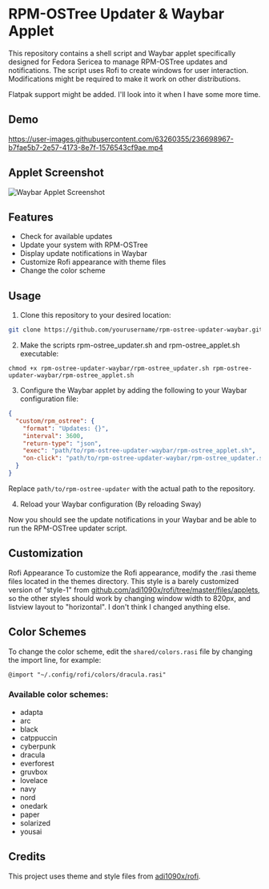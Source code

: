 # RPM-OSTree Updater & Waybar Applet

This repository contains a shell script and Waybar applet specifically designed for Fedora Sericea to manage RPM-OSTree updates and notifications. The script uses Rofi to create windows for user interaction. Modifications might be required to make it work on other distributions.

Flatpak support might be added. I'll look into it when I have some more time.

## Demo


https://user-images.githubusercontent.com/63260355/236698967-b7fae5b7-2e57-4173-8e7f-1576543cf9ae.mp4


## Applet Screenshot

![Waybar Applet Screenshot](https://i.imgur.com/4HNa6Wk.png)

## Features

- Check for available updates
- Update your system with RPM-OSTree
- Display update notifications in Waybar
- Customize Rofi appearance with theme files
- Change the color scheme

## Usage

1. Clone this repository to your desired location:

```bash
git clone https://github.com/yourusername/rpm-ostree-updater-waybar.git
```

2. Make the scripts rpm-ostree_updater.sh and rpm-ostree_applet.sh executable:

```chmod +x rpm-ostree-updater-waybar/rpm-ostree_updater.sh rpm-ostree-updater-waybar/rpm-ostree_applet.sh```

3. Configure the Waybar applet by adding the following to your Waybar configuration file:
```json
{
  "custom/rpm_ostree": {
    "format": "Updates: {}",
    "interval": 3600,
    "return-type": "json",
    "exec": "path/to/rpm-ostree-updater-waybar/rpm-ostree_applet.sh",
    "on-click": "path/to/rpm-ostree-updater-waybar/rpm-ostree_updater.sh"
  }
}
```
Replace `path/to/rpm-ostree-updater` with the actual path to the repository.

4. Reload your Waybar configuration (By reloading Sway)

Now you should see the update notifications in your Waybar and be able to run the RPM-OSTree updater script.

## Customization
Rofi Appearance
To customize the Rofi appearance, modify the .rasi theme files located in the themes directory. This style is a barely customized version of "style-1" from [github.com/adi1090x/rofi/tree/master/files/applets](https://github.com/adi1090x/rofi/tree/master/files/applets), so the other styles should work by changing window width to 820px, and listview layout to "horizontal". I don't think I changed anything else.

## Color Schemes
To change the color scheme, edit the `shared/colors.rasi` file by changing the import line, for example:

```arduino
@import "~/.config/rofi/colors/dracula.rasi"
```

###  Available color schemes:

* adapta
* arc
* black
* catppuccin
* cyberpunk
* dracula
* everforest
* gruvbox
* lovelace
* navy
* nord
* onedark
* paper
* solarized
* yousai


## Credits
This project uses theme and style files from [adi1090x/rofi](https://github.com/adi1090x/rofi).

